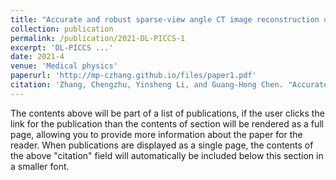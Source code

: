 ```yaml
---
title: "Accurate and robust sparse‐view angle CT image reconstruction using deep learning and prior image constrained compressed sensing (DL‐PICCS)"
collection: publication
permalink: /publication/2021-DL-PICCS-1
excerpt: 'DL-PICCS ...'
date: 2021-4
venue: 'Medical physics'
paperurl: 'http://mp-czhang.github.io/files/paper1.pdf'
citation: 'Zhang, Chengzhu, Yinsheng Li, and Guang‐Hong Chen. "Accurate and robust sparse‐view angle CT image reconstruction using deep learning and prior image constrained compressed sensing (DL‐PICCS)." Medical physics 48.10 (2021): 5765-5781.'
---
```


The contents above will be part of a list of publications, if the user clicks the link for the publication than the contents of section will be rendered as a full page, allowing you to provide more information about the paper for the reader. When publications are displayed as a single page, the contents of the above "citation" field will automatically be included below this section in a smaller font.